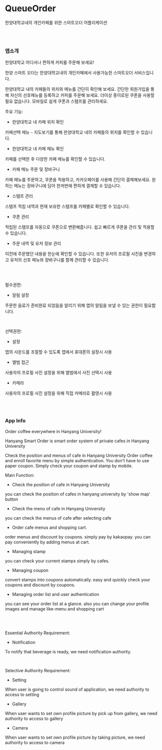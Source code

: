 # QueueOrder
한양대학교내의 개인카페를 위한 스마트오더 어플리케이션

<br>
<br>

### 앱소개

한양대학교 어디서나 편하게 커피를 주문해 보세요!

한양 스마트 오더는 한양대학교내의 개인카페에서 사용가능한 스마트오더 서비스입니다.

한양대학교 내의 카페들의 위치와  메뉴를 간단히 확인해 보세요.
간단한 회원가입을 통해 자신의 선호메뉴를 등록하고 커피를 주문해 보세요.
더이상 종이로된 쿠폰을 사용할 필요 없습니다. 모바일로 쉽게 쿠폰과 스탬프를 관리하세요.


주요 기능:
- 한양대학교 내 카페 위치 확인

카페선택 메뉴 - 지도보기를 통해 한양대학교 내의 카페들의 위치를 확인할 수 있습니다.

- 한양대학교 내 카페 메뉴 확인

카페를 선택한 후 다양한 카페 메뉴를 확인할 수 있습니다.

- 카페 메뉴 주문 및 장바구니

카페 메뉴를 주문하고, 쿠폰을 적용하고, 카카오페이를 사용해 간단히 결제해보세요. 원하는 메뉴는 장바구니에 담아 한꺼번에 편하게 결제할 수 있습니다.

- 스탬프 관리

스탬프 적립 내역과 현재 보유한 스탬프를 카페별로 확인할 수 있습니다.

- 쿠폰 관리

적립된 스탬프를 자동으로 쿠폰으로 변환해줍니다. 쉽고 빠르게 쿠폰을 관리 및 적용할 수 있습니다.

- 주문 내역 및 유저 정보 관리

이전에 주문했던 내용을 한눈에 확인할 수 있습니다. 또한 유저의 프로필 사진을 변경하고 유저의 선호 메뉴와 장바구니를 함께 관리할 수 있습니다.


<br>
<br>

필수권한:
- 알림 설정

주문한 음료가 준비완료 되었음을 알리기 위해 앱의 알림을 보낼 수 있는 권한이 필요합니다.

<br>

선택권한:
- 설정

앱의 사운드를 조절할 수 있도록 앱에서 휴대폰의 설정시 사용

- 앨범 접근

사용자의 프로필 사진 설정을 위해 앨범에서 사진 선택시 사용

- 카메라

사용자의 프로필 사진 설정을 위해 직접 카메라로 촬영시 사용

<br>
<br>

### App Info

Order coffee everywhere in Hanyang University!

Hanyang Smart Order is smart order system of private cafes in Hanyang University

Check the position and menus of cafe in Hanyang University
Order coffee and enroll favorite menu by simple authentication.
You don't have to use paper coupon. Simply check your coupon and stamp by mobile.

Main Function:
- Check the position of cafe in Hanyang University

you can check the position of cafes in hanyang university by 'show map' button


- Check the menu of cafe in Hanyang University

you can check the menus of cafe after selecting cafe

- Order cafe menus and shopping cart.

order menus and discount by coupons. simply pay by kakaopay. you can pay conveniently by adding menus at cart.


- Managing stamp

you can check your current stamps simply by cafes.

- Managing coupon

convert stamps into coupons automatically. easy and quickly check your coupons and discount by coupons.

- Managing order list and user authentication

you can see your order list at a glance. also you can change your profile images and manage like-menu and shopping cart


<br>
<br>


Essential Authority Requirement:
- Notification 

To notify that beverage is ready, we need notification authority.

<br>

Selective Authority Requirement:
- Setting

When user is going to control sound of application, we need authority to access to setting

- Gallery

When user wants to set own profile picture by pick up from gallery, we need authority to access to gallery

- Camera

When user wants to set own profile picture by taking picture, we need authority to access to camera

<br>
<br>
<br>
<br>
<br>

